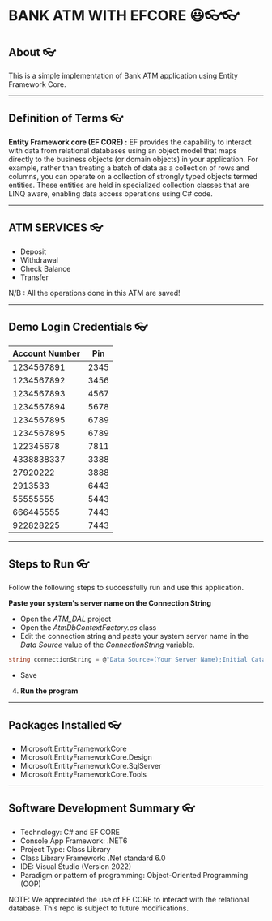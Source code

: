 # BANK ATM WITH EFCORE 😃👓👓

## About 👓

This is a simple implementation of Bank ATM application using Entity Framework Core.

---
## Definition of Terms 👓

**Entity Framework core (EF CORE) :**
EF provides the capability to interact with data from relational databases using an object model that maps directly to the business objects (or domain objects) in your application. For example, rather than treating a batch of data as a collection of rows and columns, you can operate on a collection of strongly typed objects termed entities. These entities are held in specialized collection classes that are LINQ aware, enabling data access operations using C# code. 

---
## ATM SERVICES 👓

- Deposit
- Withdrawal
- Check Balance
- Transfer

N/B : All the operations done in this ATM are saved!

---
## Demo Login Credentials 👓

| Account Number | Pin |
| ----------- | ----------- |
| 1234567891 | 2345 |
| 1234567892 | 3456 |
| 1234567893 | 4567 |
| 1234567894 | 5678 |
| 1234567895 | 6789 |
| 1234567895 | 6789 |
| 122345678 | 7811 |
| 4338838337 | 3388 |
| 27920222 | 3888 |
| 2913533 | 6443 |
| 55555555 | 5443 |
| 666445555 | 7443 |
| 922828225 | 7443 |

---
## Steps to Run 👓

Follow the following steps to successfully run and use this application.

**Paste your system's server name on the Connection String**
- Open the *ATM_DAL* project
- Open the *AtmDbContextFactory.cs* class
- Edit the connection string and paste your system server name in the *Data Source* value of the *ConnectionString* variable.
```C#
string connectionString = @"Data Source=(Your Server Name);Initial Catalog=EFCoreAtmAppDatabase;Integrated Security=True;Connect Timeout=30;Encrypt=False;TrustServerCertificate=False;ApplicationIntent=ReadWrite;MultiSubnetFailover=False";

```
- Save

4. **Run the program**

---
## Packages Installed 👓

- Microsoft.EntityFrameworkCore
- Microsoft.EntityFrameworkCore.Design
- Microsoft.EntityFrameworkCore.SqlServer
- Microsoft.EntityFrameworkCore.Tools

---
## Software Development Summary 👓

- Technology: C# and EF CORE
- Console App Framework: .NET6
- Project Type: Class Library
- Class Library Framework: .Net standard 6.0
- IDE: Visual Studio (Version 2022)
- Paradigm or pattern of programming: Object-Oriented Programming (OOP)

NOTE: We appreciated the use of EF CORE to interact with the relational database.
This repo is subject to future modifications.

